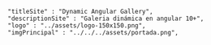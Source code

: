 	"titleSite" : "Dynamic Angular Gallery",
	"descriptionSite" : "Galeria dinámica en angular 10+",
	"logo" : "../assets/logo-150x150.png",
	"imgPrincipal" : "../../../assets/portada.png",